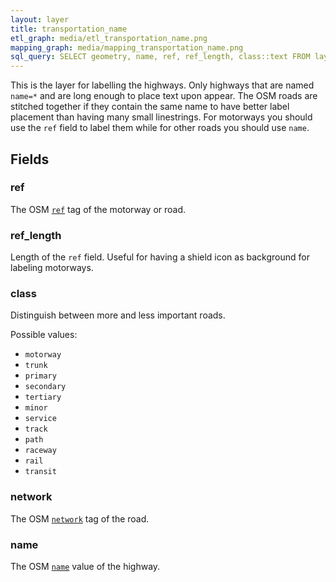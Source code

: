 ```yaml
---
layout: layer
title: transportation_name
etl_graph: media/etl_transportation_name.png
mapping_graph: media/mapping_transportation_name.png
sql_query: SELECT geometry, name, ref, ref_length, class::text FROM layer_transportation_name(ST_SetSRID('BOX3D(-20037508.34 -20037508.34, 20037508.34 20037508.34)'::box3d, 3857 ), 14)
---
```

This is the layer for labelling the highways. Only highways that are named `name=*` and are long enough
to place text upon appear. The OSM roads are stitched together if they contain the same name
to have better label placement than having many small linestrings.
For motorways you should use the `ref` field to label them while for other roads you should use `name`.

## Fields

### ref

The OSM [`ref`](http://wiki.openstreetmap.org/wiki/Key:ref) tag of the motorway or road.

### ref_length

Length of the `ref` field. Useful for having a shield icon as background for labeling motorways.

### class

Distinguish between more and less important roads.

Possible values:

- `motorway`
- `trunk`
- `primary`
- `secondary`
- `tertiary`
- `minor`
- `service`
- `track`
- `path`
- `raceway`
- `rail`
- `transit`

### network

The OSM [`network`](http://wiki.openstreetmap.org/wiki/Key:network) tag of the road.

### name

The OSM [`name`](http://wiki.openstreetmap.org/wiki/Highways#Names_and_references) value of the highway.




